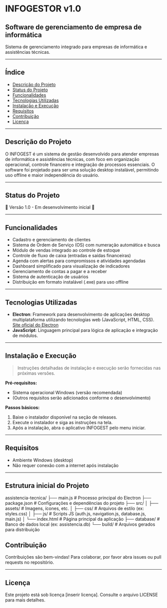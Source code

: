 # INFOGESTOR v1.0 
## Software de gerenciamento de empresa de informática

Sistema de gerenciamento integrado para empresas de informática e assistências técnicas.

---

## Índice

- [Descrição do Projeto](#descrição-do-projeto)
- [Status do Projeto](#status-do-projeto)
- [Funcionalidades](#funcionalidades)
- [Tecnologias Utilizadas](#tecnologias-utilizadas)
- [Instalação e Execução](#instalação-e-execução)
- [Requisitos](#requisitos)
- [Contribuição](#contribuição)
- [Licença](#licença)

---

## Descrição do Projeto

O INFOGEST é um sistema de gestão desenvolvido para atender empresas de informática e assistências técnicas, com foco em organização operacional, controle financeiro e integração de processos essenciais. O software foi projetado para ser uma solução desktop instalável, permitindo uso offline e maior independência do usuário.

---

## Status do Projeto

:construction: Versão 1.0 - Em desenvolvimento inicial :construction:

---

## Funcionalidades

- Cadastro e gerenciamento de clientes
- Sistema de Ordem de Serviço (OS) com numeração automática e busca
- Módulo de vendas integrado ao controle de estoque
- Controle de fluxo de caixa (entradas e saídas financeiras)
- Agenda com alertas para compromissos e atividades agendadas
- Dashboard simplificado para visualização de indicadores
- Gerenciamento de contas a pagar e a receber
- Sistema de autenticação de usuários
- Distribuição em formato instalável (.exe) para uso offline

---

## Tecnologias Utilizadas

- **Electron**: Framework para desenvolvimento de aplicações desktop multiplataforma utilizando tecnologias web (JavaScript, HTML, CSS).  
  [Site oficial do Electron](https://www.electronjs.org/)  
- **JavaScript**: Linguagem principal para lógica de aplicação e integração de módulos.

---

## Instalação e Execução

> Instruções detalhadas de instalação e execução serão fornecidas nas próximas versões.

**Pré-requisitos:**

- Sistema operacional Windows (versão recomendada)
- (Outros requisitos serão adicionados conforme o desenvolvimento)

**Passos básicos:**

1. Baixe o instalador disponível na seção de releases.
2. Execute o instalador e siga as instruções na tela.
3. Após a instalação, abra o aplicativo INFOGEST pelo menu iniciar.

---

## Requisitos

- Ambiente Windows (desktop)
- Não requer conexão com a internet após instalação

---

## Estrutura inicial do Projeto

assistencia-tecnica/
├── main.js                # Processo principal do Electron
├── package.json           # Configurações e dependências do projeto
├── src/
│   ├── assets/            # Imagens, ícones, etc.
│   ├── css/               # Arquivos de estilo (ex: styles.css)
│   ├── js/                # Scripts JS (auth.js, navigation.js, database.js, main.js)
│   └── index.html         # Página principal da aplicação
├── database/              # Banco de dados local (ex: assistencia.db)
└── build/                 # Arquivos gerados para distribuição


## Contribuição

Contribuições são bem-vindas! Para colaborar, por favor abra issues ou pull requests no repositório.

---

## Licença

Este projeto está sob licença [inserir licença]. Consulte o arquivo LICENSE para mais detalhes.
